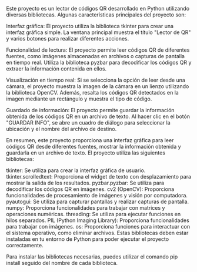 Este proyecto es un lector de códigos QR desarrollado en Python utilizando diversas bibliotecas. Algunas características principales del proyecto son:

Interfaz gráfica: El proyecto utiliza la biblioteca tkinter para crear una interfaz gráfica simple. La ventana principal muestra el título "Lector de QR" y varios botones para realizar diferentes acciones.

Funcionalidad de lectura: El proyecto permite leer códigos QR de diferentes fuentes, como imágenes almacenadas en archivos o capturas de pantalla en tiempo real. Utiliza la biblioteca pyzbar para decodificar los códigos QR y extraer la información contenida en ellos.

Visualización en tiempo real: Si se selecciona la opción de leer desde una cámara, el proyecto muestra la imagen de la cámara en un lienzo utilizando la biblioteca OpenCV. Además, resalta los códigos QR detectados en la imagen mediante un rectángulo y muestra el tipo de código.

Guardado de información: El proyecto permite guardar la información obtenida de los códigos QR en un archivo de texto. Al hacer clic en el botón "GUARDAR INFO", se abre un cuadro de diálogo para seleccionar la ubicación y el nombre del archivo de destino.

En resumen, este proyecto proporciona una interfaz gráfica para leer códigos QR desde diferentes fuentes, mostrar la información obtenida y guardarla en un archivo de texto.
El proyecto utiliza las siguientes bibliotecas:

tkinter: Se utiliza para crear la interfaz gráfica de usuario.
tkinter.scrolledtext: Proporciona el widget de texto con desplazamiento para mostrar la salida de los resultados.
pyzbar.pyzbar: Se utiliza para decodificar los códigos QR en imágenes.
cv2 (OpenCV): Proporciona funcionalidades de procesamiento de imágenes y visión por computadora.
pyautogui: Se utiliza para capturar pantallas y realizar capturas de pantalla.
numpy: Proporciona funcionalidades para trabajar con matrices y operaciones numéricas.
threading: Se utiliza para ejecutar funciones en hilos separados.
PIL (Python Imaging Library): Proporciona funcionalidades para trabajar con imágenes.
os: Proporciona funciones para interactuar con el sistema operativo, como eliminar archivos.
Estas bibliotecas deben estar instaladas en tu entorno de Python para poder ejecutar el proyecto correctamente.

Para instalar las bibliotecas necesarias, puedes utilizar el comando pip install seguido del nombre de cada biblioteca. 